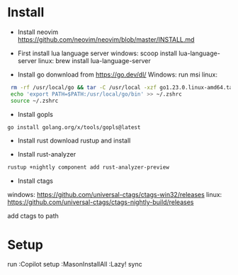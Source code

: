 # Install
- Install neovim
https://github.com/neovim/neovim/blob/master/INSTALL.md

- First install lua language server
windows: scoop install lua-language-server
linux: brew install lua-language-server

- Install go
donwnload from https://go.dev/dl/
Windows: run msi
linux:
```bash
 rm -rf /usr/local/go && tar -C /usr/local -xzf go1.23.0.linux-amd64.tar.gz
 echo 'export PATH=$PATH:/usr/local/go/bin' >> ~/.zshrc
 source ~/.zshrc
 ```

- Install gopls
```bash
go install golang.org/x/tools/gopls@latest
```

- Install rust
download rustup and install

- Install rust-analyzer
```bash
rustup +nightly component add rust-analyzer-preview
```

- Install ctags

windows: https://github.com/universal-ctags/ctags-win32/releases
linux: https://github.com/universal-ctags/ctags-nightly-build/releases

add ctags to path

# Setup
run 
:Copilot setup
:MasonInstallAll
:Lazy! sync
